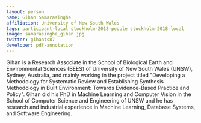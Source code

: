 ```yaml
---
layout: person
name: Gihan Samarasinghe
affiliation: University of New South Wales
tags: participant-local stockholm-2018-people stockholm-2018-local
image: samarasinghe_gihan.jpg
twitter: gihants87
developer: pdf-annotation
---
```

Gihan is a Research Associate in the School of Biological Earth and Environmental Sciences (BEES) of University of New South Wales (UNSW), Sydney, Australia, and mainly working in the project titled "Developing a Methodology for Systematic Review and Establishing Synthesis Methodology in Built Environment: Towards Evidence-Based Practice and Policy". Gihan did his PhD in Machine Learning and Computer Vision in the School of Computer Science and Engineering of UNSW and he has research and industrial experience in Machine Learning, Database Systems, and Software Engineering.